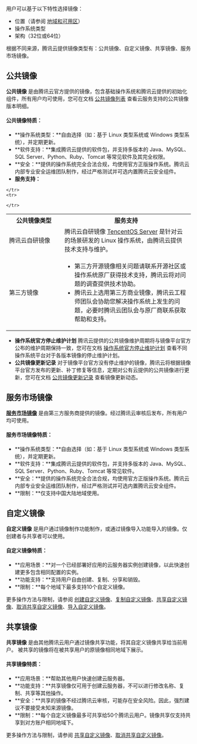 用户可以基于以下特性选择镜像：
- 位置（请参阅 [地域和可用区](https://cloud.tencent.com/document/product/213/6091)）
- 操作系统类型
- 架构（32位或64位）

根据不同来源，腾讯云提供镜像类型有：公共镜像、自定义镜像、共享镜像、服务市场镜像。

## 公共镜像
**公共镜像** 是由腾讯云官方提供的镜像，包含基础操作系统和腾讯云提供的初始化组件，所有用户均可使用，您可在文档 [公共镜像列表](https://cloud.tencent.com/document/product/213/93093) 查看云服务支持的公共镜像版本明细。


#### 公共镜像特质：
 - **操作系统类型：**自由选择（如：基于 Linux 类型系统或 Windows 类型系统），并定期更新。
 - **软件支持：**集成腾讯云提供的软件包，并支持多版本的 Java、MySQL、SQL Server、Python、Ruby、Tomcat 等常见软件及其完全权限。
 -  **安全：**提供的操作系统完全合法合规，均使用官方正版操作系统。腾讯云内部专业安全运维团队制作，经过严格测试并可选内置腾讯云安全组件。
 -  **服务支持：**
<table>
    <tr>
      <th style="width: 30%;">公共镜像类型</th>
    <th style="width: 70%;">服务支持</th>
    </tr>
    <tr>
        <td>腾讯云自研镜像 </td>
        <td>腾讯云自研镜像 <a href="https://cloud.tencent.com/document/product/1397">TencentOS Server</a> 是针对云的场景研发的 Linux 操作系统，由腾讯云提供技术支持与维护。</td>
    </tr>
    <tr>
        <td>第三方镜像</td>
        <td><ul><li>第三方开源镜像相关问题请联系开源社区或操作系统原厂获得技术支持，腾讯云将对问题的调查提供技术协助。<br></li><li> 腾讯云上选用第三方商业镜像，腾讯云工程师团队会协助您解决操作系统上发生的问题，必要时腾讯云团队会与原厂商联系获取帮助和支持。</li></ul></td>

    </tr>
    <tr>

    </tr>
</table>

- **操作系统官方停止维护计划**
腾讯云提供的公共镜像维护周期将与镜像平台官方公布的维护周期保持一致，您可在文档 [操作系统官方停止维护计划](https://cloud.tencent.com/document/product/213/82003) 查看不同操作系统平台对于各版本镜像的停止维护计划。
- **公共镜像更新记录**
对于镜像平台官方没有停止维护的镜像，腾讯云将根据镜像平台官方发布的更新、补丁修复等信息，定期对公有云提供的公共镜像进行更新，您可在文档 [公共镜像更新记录](https://cloud.tencent.com/document/product/213/46059) 查看镜像更新动态。

## 服务市场镜像
[**服务市场镜像**](https://market.cloud.tencent.com/) 是由第三方服务商提供的镜像。经过腾讯云审核后发布，所有用户均可使用。

#### 服务市场镜像特质：
 - **操作系统类型：**自由选择（如：基于 Linux 类型系统或 Windows 类型系统），并定期更新。
 - **软件支持：**集成腾讯云提供的软件包，并支持多版本的 Java、MySQL、SQL Server、Python、Ruby、Tomcat 等常见软件。
 - **安全：**提供的操作系统完全合法合规，均使用官方正版操作系统。腾讯云内部专业安全运维团队制作，经过严格测试并可选内置腾讯云安全组件。
 - **限制：**仅支持中国大陆地域使用。

## 自定义镜像[](id:customOS)
**自定义镜像** 是用户通过镜像制作功能制作，或通过镜像导入功能导入的镜像。仅创建者与共享者可以使用。

#### 自定义镜像特质：
 - **应用场景：**对一个已经部署好应用的云服务器实例创建镜像，以此快速创建更多包含相同配置的实例。
 - **功能支持：**支持用户自由创建、复制、分享和销毁。
 - **限制：**每个地域下最多支持10个自定义镜像。

更多操作方法与限制，请参阅 [创建自定义镜像](https://cloud.tencent.com/document/product/213/4942)、[复制自定义镜像](https://cloud.tencent.com/document/product/213/4943)、[共享自定义镜像](https://cloud.tencent.com/document/product/213/4944)、[取消共享自定义镜像](https://cloud.tencent.com/document/product/213/7148)、[导入自定义镜像](https://cloud.tencent.com/document/product/213/4945)。

## 共享镜像
**共享镜像** 是由其他腾讯云用户通过镜像共享功能，将其自定义镜像共享给当前用户。
被共享的镜像将在被共享用户的原镜像相同地域下展示。

#### 共享镜像特质：
 - **应用场景：**帮助其他用户快速创建云服务器。
 - **功能支持：**共享镜像仅可用于创建云服务器，不可以进行修改名称、复制、共享等其他操作。
 - **安全：**共享的镜像不经过腾讯云审核，可能存在安全风险。因此，强烈建议不要接受未知来源镜像。
 - **限制：**每个自定义镜像最多可共享给50个腾讯云用户。镜像共享仅支持共享到对方账户相同地域下。

更多操作方法与限制，请参阅 [共享自定义镜像](https://cloud.tencent.com/document/product/213/4944)、[取消共享自定义镜像](https://cloud.tencent.com/document/product/213/7148)。



